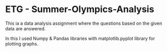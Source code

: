 # ETG - Summer-Olympics-Analysis

This ia a data analysis assignment where the questions based on the given data are answered.

In this I used Numpy & Pandas libraries with matplotlib.pyplot library for plotting graphs.
